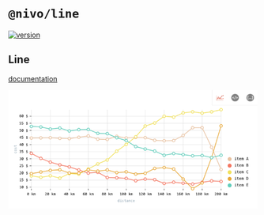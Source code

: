 # `@nivo/line`

[![version](https://img.shields.io/npm/v/@nivo/line.svg?style=flat-square)](https://www.npmjs.com/package/@nivo/line)

## Line

[documentation](http://nivo.rocks/line)

![Line](./doc/line.png)
